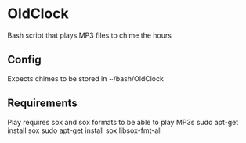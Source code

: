 # OldClock
Bash script that plays MP3 files to chime the hours

## Config
Expects chimes to be stored in ~/bash/OldClock

## Requirements
Play requires sox and sox formats to be able to play MP3s
sudo apt-get install sox
sudo apt-get install sox libsox-fmt-all

